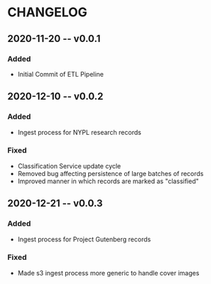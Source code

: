 # CHANGELOG

## 2020-11-20 -- v0.0.1
### Added
- Initial Commit of ETL Pipeline

## 2020-12-10 -- v0.0.2
### Added
- Ingest process for NYPL research records
### Fixed
- Classification Service update cycle
- Removed bug affecting persistence of large batches of records
- Improved manner in which records are marked as "classified"

## 2020-12-21 -- v0.0.3
### Added
- Ingest process for Project Gutenberg records
### Fixed
- Made s3 ingest process more generic to handle cover images
